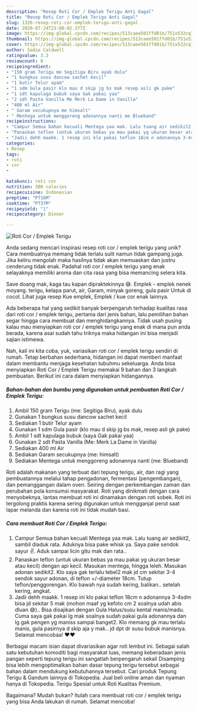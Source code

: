 ```yaml
---
description: "Resep Roti Cor / Emplek Terigu Anti Gagal"
title: "Resep Roti Cor / Emplek Terigu Anti Gagal"
slug: 1326-resep-roti-cor-emplek-terigu-anti-gagal
date: 2020-07-24T23:08:02.377Z
image: https://img-global.cpcdn.com/recipes/513caee501ffd01b/751x532cq70/roti-cor-emplek-terigu-foto-resep-utama.jpg
thumbnail: https://img-global.cpcdn.com/recipes/513caee501ffd01b/751x532cq70/roti-cor-emplek-terigu-foto-resep-utama.jpg
cover: https://img-global.cpcdn.com/recipes/513caee501ffd01b/751x532cq70/roti-cor-emplek-terigu-foto-resep-utama.jpg
author: Sadie Caldwell
ratingvalue: 3.3
reviewcount: 8
recipeingredient:
- "150 gram Terigu me Segitiga Biru ayak dulu"
- "1 bungkus susu dancow sachet kecil"
- "1 butir Telur ayam"
- "1 sdm Gula pasir klo mau d skip jg bs mak resep asli gk pake"
- "1 sdt kapulaga bubuk saya Gak pakai yaa"
- "2 sdt Pasta Vanilla Me Merk La Dame in Vanilla"
- "400 ml Air"
- " Garam secukupnya me himsalt"
- " Mentega untuk menggoreng adonannya nanti me Blueband"
recipeinstructions:
- "Campur Semua bahan kecuali Mentega yaa mak. Lalu tuang air sedikit2, sambil diaduk rata. Aduknya bisa pake whisk ya. Saya pake sendok sayur ✌. Aduk sampai licin gitu mak dan rata.."
- "Panaskan teflon (untuk ukuran bebas ya mau pakai yg ukuran besar atau kecil) dengan api kecil. Masukan mentega, hingga leleh. Masukan adonan sedikit2. Klo saya gak terlalu tebel2 mak jd cm sekitar 3-4 sendok sayur adonan, di teflon +/-diameter 18cm. Tutup teflon/penggorengan. Klo bawah nya sudah kering, balikan.. setelah kering, angkat."
- "Jadii dehh maakk. 1 resep ini klo pakai teflon 18cm n adonannya 3-4sdm bisa jd sekitar 5 mak (mohon maaf yg kefoto cm 2 soalnya udah abis dluan 😅).. Bisa disajikan dengan Gula Halus/susu kental manis/madu. Cuma saya gak pakai lg mak soalnya sudah pakai gula adonannya dan lg gak pengen yg maniss sampai banget2. Klo memang gk mau terlalu manis, gula pasirnya d skip aja y mak.. jd dpt dr susu bubuk manisnya. Selamat mencobaa! ❤❤"
categories:
- Resep
tags:
- roti
- cor
- 

katakunci: roti cor  
nutrition: 300 calories
recipecuisine: Indonesian
preptime: "PT16M"
cooktime: "PT37M"
recipeyield: "1"
recipecategory: Dinner

---
```



![Roti Cor / Emplek Terigu](https://img-global.cpcdn.com/recipes/513caee501ffd01b/751x532cq70/roti-cor-emplek-terigu-foto-resep-utama.jpg)

Anda sedang mencari inspirasi resep roti cor / emplek terigu yang unik? Cara membuatnya memang tidak terlalu sulit namun tidak gampang juga. Jika keliru mengolah maka hasilnya tidak akan memuaskan dan justru cenderung tidak enak. Padahal roti cor / emplek terigu yang enak selayaknya memiliki aroma dan cita rasa yang bisa memancing selera kita.

Save doang mak, kaga tau kapan dipraktekinnya 😅. Emplek - emplek nenek moyang. terigu, kelapa parut, air, Garam, minyak goreng, gula pasir Untuk di cocol. Lihat juga resep Kue emplek, Emplek / kue cor enak lainnya.

Ada beberapa hal yang sedikit banyak berpengaruh terhadap kualitas rasa dari roti cor / emplek terigu, pertama dari jenis bahan, lalu pemilihan bahan segar hingga cara membuat dan menghidangkannya. Tidak usah pusing kalau mau menyiapkan roti cor / emplek terigu yang enak di mana pun anda berada, karena asal sudah tahu triknya maka hidangan ini bisa menjadi sajian istimewa.


Nah, kali ini kita coba, yuk, variasikan roti cor / emplek terigu sendiri di rumah. Tetap berbahan sederhana, hidangan ini dapat memberi manfaat dalam membantu menjaga kesehatan tubuhmu sekeluarga. Anda bisa menyiapkan Roti Cor / Emplek Terigu memakai 9 bahan dan 3 langkah pembuatan. Berikut ini cara dalam menyiapkan hidangannya.

<!--inarticleads1-->

##### Bahan-bahan dan bumbu yang digunakan untuk pembuatan Roti Cor / Emplek Terigu:

1. Ambil 150 gram Terigu (me: Segitiga Biru), ayak dulu
1. Gunakan 1 bungkus susu dancow sachet kecil
1. Sediakan 1 butir Telur ayam
1. Gunakan 1 sdm Gula pasir (klo mau d skip jg bs mak, resep asli gk pake)
1. Ambil 1 sdt kapulaga bubuk (saya Gak pakai yaa)
1. Gunakan 2 sdt Pasta Vanilla (Me: Merk La Dame in Vanilla)
1. Sediakan 400 ml Air
1. Sediakan  Garam secukupnya (me: himsalt)
1. Sediakan  Mentega untuk menggoreng adonannya nanti (me: Blueband)


Roti adalah makanan yang terbuat dari tepung terigu, air, dan ragi yang pembuatannya melalui tahap pengadonan, fermentasi (pengembangan), dan pemanggangan dalam oven. Seiring dengan perkembangan zaman dan perubahan pola konsumsi masyarakat. Roti yang dinikmati dengan cara menyobeknya, lantas membuat roti ini dinamakan dengan roti sobek. Roti ini tergolong praktis karena sering digunakan untuk mengganjal perut saat lapar melanda dan karena roti ini tidak mudah basi. 

<!--inarticleads2-->

##### Cara membuat Roti Cor / Emplek Terigu:

1. Campur Semua bahan kecuali Mentega yaa mak. Lalu tuang air sedikit2, sambil diaduk rata. Aduknya bisa pake whisk ya. Saya pake sendok sayur ✌. Aduk sampai licin gitu mak dan rata..
1. Panaskan teflon (untuk ukuran bebas ya mau pakai yg ukuran besar atau kecil) dengan api kecil. Masukan mentega, hingga leleh. Masukan adonan sedikit2. Klo saya gak terlalu tebel2 mak jd cm sekitar 3-4 sendok sayur adonan, di teflon +/-diameter 18cm. Tutup teflon/penggorengan. Klo bawah nya sudah kering, balikan.. setelah kering, angkat.
1. Jadii dehh maakk. 1 resep ini klo pakai teflon 18cm n adonannya 3-4sdm bisa jd sekitar 5 mak (mohon maaf yg kefoto cm 2 soalnya udah abis dluan 😅).. Bisa disajikan dengan Gula Halus/susu kental manis/madu. Cuma saya gak pakai lg mak soalnya sudah pakai gula adonannya dan lg gak pengen yg maniss sampai banget2. Klo memang gk mau terlalu manis, gula pasirnya d skip aja y mak.. jd dpt dr susu bubuk manisnya. Selamat mencobaa! ❤❤


Berbagai macam isian dapat divariasikan agar roti lembut ini. Sebagai salah satu kebutuhan komoditi bagi masyarakat luas, memang keberadaan jenis pangan seperti tepung terigu ini sangatlah berpengaruh sekali Disamping bisa lebih mengoptimalkan bahan dasar tepung terigu tersebut sebagai bahan dalam mendukung kebutuhannya tersebut. Cari produk Tepung Terigu &amp; Gandum lainnya di Tokopedia. Jual beli online aman dan nyaman hanya di Tokopedia. Terigu Spesial untuk Roti Kualitas Premium. 

Bagaimana? Mudah bukan? Itulah cara membuat roti cor / emplek terigu yang bisa Anda lakukan di rumah. Selamat mencoba!

